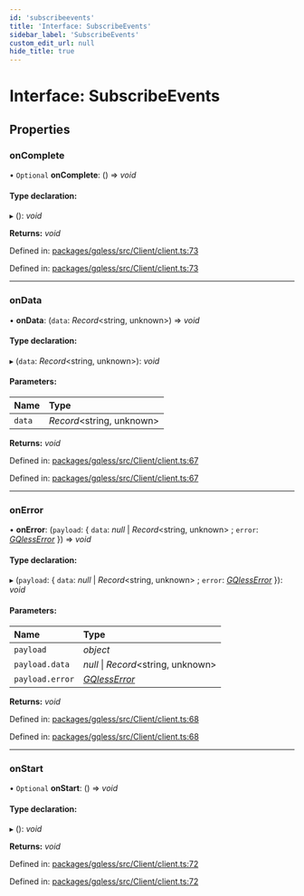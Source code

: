 ```yaml
---
id: 'subscribeevents'
title: 'Interface: SubscribeEvents'
sidebar_label: 'SubscribeEvents'
custom_edit_url: null
hide_title: true
---
```


# Interface: SubscribeEvents

## Properties

### onComplete

• `Optional` **onComplete**: () => _void_

#### Type declaration:

▸ (): _void_

**Returns:** _void_

Defined in: [packages/gqless/src/Client/client.ts:73](https://github.com/gqless/gqless/blob/41c894a/packages/gqless/src/Client/client.ts#L73)

Defined in: [packages/gqless/src/Client/client.ts:73](https://github.com/gqless/gqless/blob/41c894a/packages/gqless/src/Client/client.ts#L73)

---

### onData

• **onData**: (`data`: _Record_<string, unknown\>) => _void_

#### Type declaration:

▸ (`data`: _Record_<string, unknown\>): _void_

#### Parameters:

| Name   | Type                       |
| :----- | :------------------------- |
| `data` | _Record_<string, unknown\> |

**Returns:** _void_

Defined in: [packages/gqless/src/Client/client.ts:67](https://github.com/gqless/gqless/blob/41c894a/packages/gqless/src/Client/client.ts#L67)

Defined in: [packages/gqless/src/Client/client.ts:67](https://github.com/gqless/gqless/blob/41c894a/packages/gqless/src/Client/client.ts#L67)

---

### onError

• **onError**: (`payload`: { `data`: _null_ \| _Record_<string, unknown\> ; `error`: [_GQlessError_](../classes/gqlesserror.md) }) => _void_

#### Type declaration:

▸ (`payload`: { `data`: _null_ \| _Record_<string, unknown\> ; `error`: [_GQlessError_](../classes/gqlesserror.md) }): _void_

#### Parameters:

| Name            | Type                                       |
| :-------------- | :----------------------------------------- |
| `payload`       | _object_                                   |
| `payload.data`  | _null_ \| _Record_<string, unknown\>       |
| `payload.error` | [_GQlessError_](../classes/gqlesserror.md) |

**Returns:** _void_

Defined in: [packages/gqless/src/Client/client.ts:68](https://github.com/gqless/gqless/blob/41c894a/packages/gqless/src/Client/client.ts#L68)

Defined in: [packages/gqless/src/Client/client.ts:68](https://github.com/gqless/gqless/blob/41c894a/packages/gqless/src/Client/client.ts#L68)

---

### onStart

• `Optional` **onStart**: () => _void_

#### Type declaration:

▸ (): _void_

**Returns:** _void_

Defined in: [packages/gqless/src/Client/client.ts:72](https://github.com/gqless/gqless/blob/41c894a/packages/gqless/src/Client/client.ts#L72)

Defined in: [packages/gqless/src/Client/client.ts:72](https://github.com/gqless/gqless/blob/41c894a/packages/gqless/src/Client/client.ts#L72)
